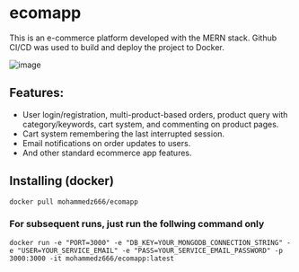 # ecomapp

This is an e-commerce platform developed with the MERN stack. Github CI/CD was used to build and deploy the project to Docker. 

![image](https://github.com/MohammedZ666/ecomapp/assets/50874919/87b4244e-b4c3-4dcf-8587-d567d81585f4)

## Features:
* User login/registration, multi-product-based orders, product query with category/keywords, cart system, and commenting on product pages.
* Cart system remembering the last interrupted session.
* Email notifications on order updates to users.
* And other standard ecommerce app features.

## Installing (docker)

```
docker pull mohammedz666/ecomapp
```

### For subsequent runs, just run the follwing command only

```
docker run -e "PORT=3000" -e "DB_KEY=YOUR_MONGODB_CONNECTION_STRING" -e "USER=YOUR_SERVICE_EMAIL" -e "PASS=YOUR_SERVICE_EMAIL_PASSWORD" -p 3000:3000 -it mohammedz666/ecomapp:latest
```
